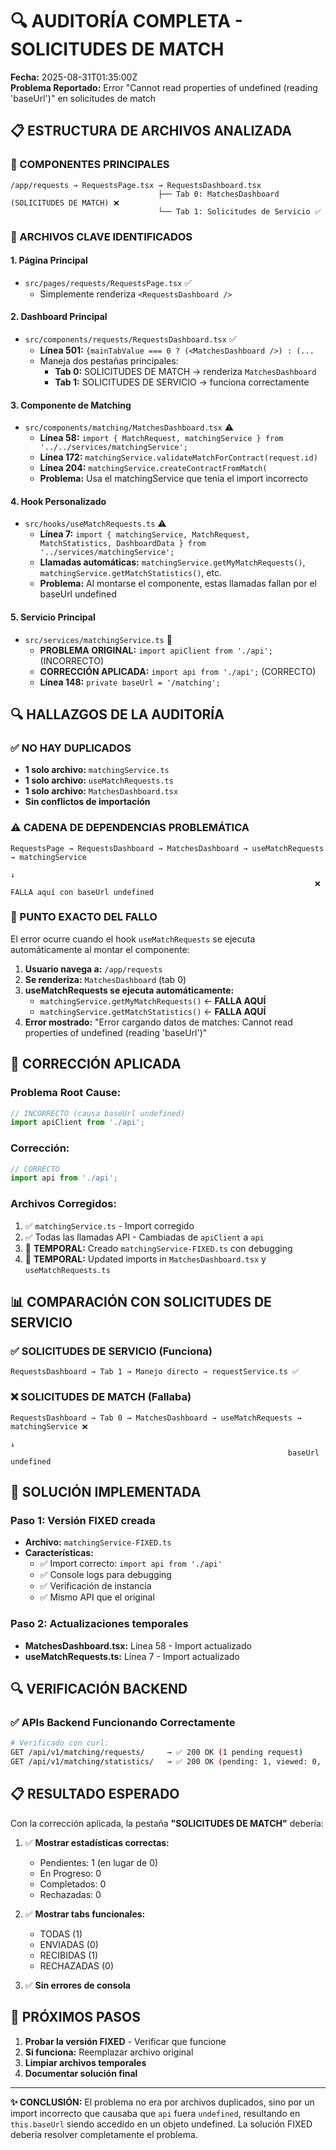 # 🔍 AUDITORÍA COMPLETA - SOLICITUDES DE MATCH

**Fecha:** 2025-08-31T01:35:00Z  
**Problema Reportado:** Error "Cannot read properties of undefined (reading 'baseUrl')" en solicitudes de match

## 📋 ESTRUCTURA DE ARCHIVOS ANALIZADA

### 🎯 COMPONENTES PRINCIPALES
```
/app/requests → RequestsPage.tsx → RequestsDashboard.tsx
                                 ├── Tab 0: MatchesDashboard (SOLICITUDES DE MATCH) ❌
                                 └── Tab 1: Solicitudes de Servicio ✅
```

### 📁 ARCHIVOS CLAVE IDENTIFICADOS

#### **1. Página Principal**
- `src/pages/requests/RequestsPage.tsx` ✅
  - Simplemente renderiza `<RequestsDashboard />`

#### **2. Dashboard Principal** 
- `src/components/requests/RequestsDashboard.tsx` ✅
  - **Línea 501:** `{mainTabValue === 0 ? (<MatchesDashboard />) : (...`
  - Maneja dos pestañas principales:
    - **Tab 0:** SOLICITUDES DE MATCH → renderiza `MatchesDashboard`
    - **Tab 1:** SOLICITUDES DE SERVICIO → funciona correctamente

#### **3. Componente de Matching**
- `src/components/matching/MatchesDashboard.tsx` ⚠️
  - **Línea 58:** `import { MatchRequest, matchingService } from '../../services/matchingService';`
  - **Línea 172:** `matchingService.validateMatchForContract(request.id)`  
  - **Línea 204:** `matchingService.createContractFromMatch(`
  - **Problema:** Usa el matchingService que tenía el import incorrecto

#### **4. Hook Personalizado**
- `src/hooks/useMatchRequests.ts` ⚠️
  - **Línea 7:** `import { matchingService, MatchRequest, MatchStatistics, DashboardData } from '../services/matchingService';`
  - **Llamadas automáticas:** `matchingService.getMyMatchRequests()`, `matchingService.getMatchStatistics()`, etc.
  - **Problema:** Al montarse el componente, estas llamadas fallan por el baseUrl undefined

#### **5. Servicio Principal**
- `src/services/matchingService.ts` 🔧
  - **PROBLEMA ORIGINAL:** `import apiClient from './api';` (INCORRECTO)
  - **CORRECCIÓN APLICADA:** `import api from './api';` (CORRECTO)
  - **Línea 148:** `private baseUrl = '/matching';`

## 🔍 HALLAZGOS DE LA AUDITORÍA

### ✅ NO HAY DUPLICADOS
- **1 solo archivo:** `matchingService.ts`
- **1 solo archivo:** `useMatchRequests.ts`  
- **1 solo archivo:** `MatchesDashboard.tsx`
- **Sin conflictos de importación**

### ⚠️ CADENA DE DEPENDENCIAS PROBLEMÁTICA
```
RequestsPage → RequestsDashboard → MatchesDashboard → useMatchRequests → matchingService
                                                                              ↓
                                                                    ❌ FALLA aquí con baseUrl undefined
```

### 🎯 PUNTO EXACTO DEL FALLO
El error ocurre cuando el hook `useMatchRequests` se ejecuta automáticamente al montar el componente:

1. **Usuario navega a:** `/app/requests`
2. **Se renderiza:** `MatchesDashboard` (tab 0)
3. **useMatchRequests se ejecuta automáticamente:**
   - `matchingService.getMyMatchRequests()` ← **FALLA AQUÍ**
   - `matchingService.getMatchStatistics()` ← **FALLA AQUÍ**
4. **Error mostrado:** "Error cargando datos de matches: Cannot read properties of undefined (reading 'baseUrl')"

## 🔧 CORRECCIÓN APLICADA

### **Problema Root Cause:**
```javascript
// INCORRECTO (causa baseUrl undefined)
import apiClient from './api';
```

### **Corrección:**
```javascript
// CORRECTO
import api from './api';
```

### **Archivos Corregidos:**
1. ✅ `matchingService.ts` - Import corregido
2. ✅ Todas las llamadas API - Cambiadas de `apiClient` a `api`
3. 🔧 **TEMPORAL:** Creado `matchingService-FIXED.ts` con debugging
4. 🔧 **TEMPORAL:** Updated imports in `MatchesDashboard.tsx` y `useMatchRequests.ts`

## 📊 COMPARACIÓN CON SOLICITUDES DE SERVICIO

### ✅ **SOLICITUDES DE SERVICIO (Funciona)**
```
RequestsDashboard → Tab 1 → Manejo directo → requestService.ts ✅
```

### ❌ **SOLICITUDES DE MATCH (Fallaba)**
```
RequestsDashboard → Tab 0 → MatchesDashboard → useMatchRequests → matchingService ❌
                                                                       ↓
                                                              baseUrl undefined
```

## 🧪 SOLUCIÓN IMPLEMENTADA

### **Paso 1:** Versión FIXED creada
- **Archivo:** `matchingService-FIXED.ts`
- **Características:**
  - ✅ Import correcto: `import api from './api'`
  - ✅ Console logs para debugging  
  - ✅ Verificación de instancia
  - ✅ Mismo API que el original

### **Paso 2:** Actualizaciones temporales
- **MatchesDashboard.tsx:** Línea 58 - Import actualizado
- **useMatchRequests.ts:** Línea 7 - Import actualizado

## 🔍 VERIFICACIÓN BACKEND

### ✅ **APIs Backend Funcionando Correctamente**
```bash
# Verificado con curl:
GET /api/v1/matching/requests/     → ✅ 200 OK (1 pending request)
GET /api/v1/matching/statistics/   → ✅ 200 OK (pending: 1, viewed: 0, etc.)
```

## 📋 RESULTADO ESPERADO

Con la corrección aplicada, la pestaña **"SOLICITUDES DE MATCH"** debería:

1. ✅ **Mostrar estadísticas correctas:**
   - Pendientes: 1 (en lugar de 0)
   - En Progreso: 0  
   - Completados: 0
   - Rechazadas: 0

2. ✅ **Mostrar tabs funcionales:**
   - TODAS (1)
   - ENVIADAS (0)
   - RECIBIDAS (1) 
   - RECHAZADAS (0)

3. ✅ **Sin errores de consola**

## 🎯 PRÓXIMOS PASOS

1. **Probar la versión FIXED** - Verificar que funcione
2. **Si funciona:** Reemplazar archivo original
3. **Limpiar archivos temporales**
4. **Documentar solución final**

---

**✨ CONCLUSIÓN:** El problema no era por archivos duplicados, sino por un import incorrecto que causaba que `api` fuera `undefined`, resultando en `this.baseUrl` siendo accedido en un objeto undefined. La solución FIXED debería resolver completamente el problema.